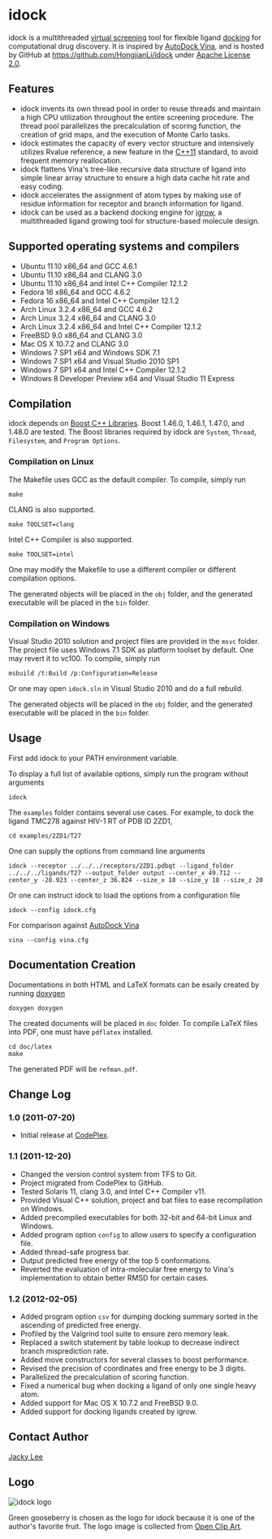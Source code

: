 idock
=====

idock is a multithreaded [virtual screening] tool for flexible ligand [docking] for computational drug discovery. It is inspired by [AutoDock Vina], and is hosted by GitHub at https://github.com/HongjianLi/idock under [Apache License 2.0].


Features
--------

* idock invents its own thread pool in order to reuse threads and maintain a high CPU utilization throughout the entire screening procedure. The thread pool parallelizes the precalculation of scoring function, the creation of grid maps, and the execution of Monte Carlo tasks.
* idock estimates the capacity of every vector structure and intensively utilizes Rvalue reference, a new feature in the [C++11] standard, to avoid frequent memory reallocation.
* idock flattens Vina's tree-like recursive data structure of ligand into simple linear array structure to ensure a high data cache hit rate and easy coding.
* idock accelerates the assignment of atom types by making use of residue information for receptor and branch information for ligand.
* idock can be used as a backend docking engine for [igrow], a multithreaded ligand growing tool for structure-based molecule design.


Supported operating systems and compilers
-----------------------------------------

* Ubuntu 11.10 x86_64 and GCC 4.6.1
* Ubuntu 11.10 x86_64 and CLANG 3.0
* Ubuntu 11.10 x86_64 and Intel C++ Compiler 12.1.2
* Fedora 16 x86_64 and GCC 4.6.2
* Fedora 16 x86_64 and Intel C++ Compiler 12.1.2
* Arch Linux 3.2.4 x86_64 and GCC 4.6.2
* Arch Linux 3.2.4 x86_64 and CLANG 3.0
* Arch Linux 3.2.4 x86_64 and Intel C++ Compiler 12.1.2
* FreeBSD 9.0 x86_64 and CLANG 3.0
* Mac OS X 10.7.2 and CLANG 3.0
* Windows 7 SP1 x64 and Windows SDK 7.1
* Windows 7 SP1 x64 and Visual Studio 2010 SP1
* Windows 7 SP1 x64 and Intel C++ Compiler 12.1.2
* Windows 8 Developer Preview x64 and Visual Studio 11 Express


Compilation
-----------

idock depends on [Boost C++ Libraries]. Boost 1.46.0, 1.46.1, 1.47.0, and 1.48.0 are tested. The Boost libraries required by idock are `System`, `Thread`, `Filesystem`, and `Program Options`.

### Compilation on Linux

The Makefile uses GCC as the default compiler. To compile, simply run

    make

CLANG is also supported.

    make TOOLSET=clang

Intel C++ Compiler is also supported.

    make TOOLSET=intel

One may modify the Makefile to use a different compiler or different compilation options.

The generated objects will be placed in the `obj` folder, and the generated executable will be placed in the `bin` folder.

### Compilation on Windows

Visual Studio 2010 solution and project files are provided in the `msvc` folder. The project file uses Windows 7.1 SDK as platform toolset by default. One may revert it to vc100. To compile, simply run

    msbuild /t:Build /p:Configuration=Release

Or one may open `idock.sln` in Visual Studio 2010 and do a full rebuild.

The generated objects will be placed in the `obj` folder, and the generated executable will be placed in the `bin` folder.


Usage
-----

First add idock to your PATH environment variable.

To display a full list of available options, simply run the program without arguments

    idock

The `examples` folder contains several use cases. For example, to dock the ligand TMC278 against HIV-1 RT of PDB ID 2ZD1,

    cd examples/2ZD1/T27

One can supply the options from command line arguments

    idock --receptor ../../../receptors/2ZD1.pdbqt --ligand_folder ../../../ligands/T27 --output_folder output --center_x 49.712 --center_y -28.923 --center_z 36.824 --size_x 18 --size_y 18 --size_z 20

Or one can instruct idock to load the options from a configuration file

    idock --config idock.cfg

For comparison against [AutoDock Vina]

    vina --config vina.cfg


Documentation Creation
----------------------

Documentations in both HTML and LaTeX formats can be esaily created by running [doxygen]

    doxygen doxygen

The created documents will be placed in `doc` folder. To compile LaTeX files into PDF, one must have `pdflatex` installed.

    cd doc/latex
    make

The generated PDF will be `refman.pdf`.


Change Log
----------

### 1.0 (2011-07-20)

* Initial release at [CodePlex].

### 1.1 (2011-12-20)

* Changed the version control system from TFS to Git.
* Project migrated from CodePlex to GitHub.
* Tested Solaris 11, clang 3.0, and Intel C++ Compiler v11.
* Provided Visual C++ solution, project and bat files to ease recompilation on Windows.
* Added precompiled executables for both 32-bit and 64-bit Linux and Windows.
* Added program option `config` to allow users to specify a configuration file.
* Added thread-safe progress bar.
* Output predicted free energy of the top 5 conformations.
* Reverted the evaluation of intra-molecular free energy to Vina's implementation to obtain better RMSD for certain cases.

### 1.2 (2012-02-05)

* Added program option `csv` for dumping docking summary sorted in the ascending of predicted free energy.
* Profiled by the Valgrind tool suite to ensure zero memory leak.
* Replaced a switch statement by table lookup to decrease indirect branch misprediction rate.
* Added move constructors for several classes to boost performance.
* Revised the precision of coordinates and free energy to be 3 digits.
* Parallelized the precalculation of scoring function.
* Fixed a numerical bug when docking a ligand of only one single heavy atom.
* Added support for Mac OS X 10.7.2 and FreeBSD 9.0.
* Added support for docking ligands created by igrow.

Contact Author
--------------

[Jacky Lee]


Logo
----

![idock logo](https://github.com/HongjianLi/idock/raw/master/logo.png)

Green gooseberry is chosen as the logo for idock because it is one of the author's favorite fruit. The logo image is collected from [Open Clip Art].


[virtual screening]: http://en.wikipedia.org/wiki/Virtual_screening
[docking]: http://en.wikipedia.org/wiki/Docking_(molecular)
[AutoDock Vina]: http://vina.scripps.edu
[Apache License 2.0]: http://www.apache.org/licenses/LICENSE-2.0.html
[C++11]: http://en.wikipedia.org/wiki/C++11
[igrow]: https://github.com/HongjianLi/igrow
[Boost C++ Libraries]: http://www.boost.org
[doxygen]: http://www.doxygen.org
[CodePlex]: http://idock.codeplex.com
[Jacky Lee]: http://www.cse.cuhk.edu.hk/~hjli
[Open Clip Art]: http://www.openclipart.org

